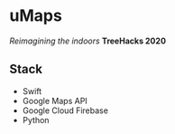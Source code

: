 # uMaps

*Reimagining the indoors*
**TreeHacks 2020**

## Stack
* Swift
* Google Maps API
* Google Cloud Firebase
* Python
